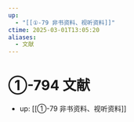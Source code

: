 ```yaml
---
up:
  - "[[①-79 非书资料、视听资料]]"
ctime: 2025-03-01T13:05:20
aliases:
  - 文献
---
```


# ①-794 文献

- up: [[①-79 非书资料、视听资料]]
